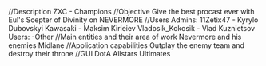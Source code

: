 //Description
ZXC - Champions
//Objective
Give the best procast ever with Eul's Scepter of Divinity on NEVERMORE
//Users
Admins: 
11Zetix47 - Kyrylo Dubovskyi
Kawasaki - Maksim Kirieiev
Vladosik_Kokosik - Vlad Kuznietsov
Users:
-Other
//Main entities and their area of ​​work
Nevermore and his enemies
Midlane
//Application capabilities
Outplay the enemy team and destroy their throne
//GUI
DotA Allstars Ultimates
